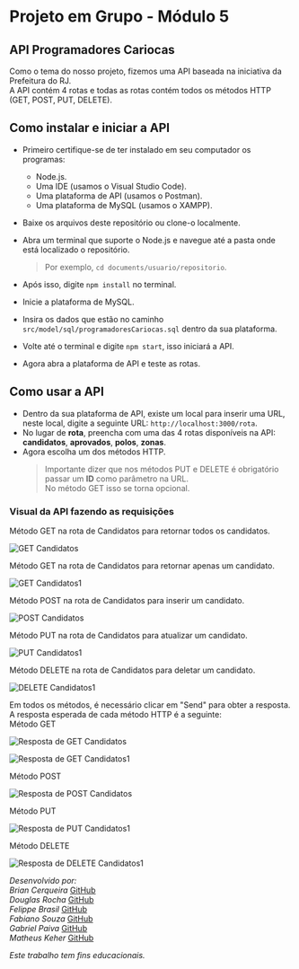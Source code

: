 # Projeto em Grupo - Módulo 5

## API Programadores Cariocas

Como o tema do nosso projeto, fizemos uma API baseada na iniciativa da Prefeitura do RJ.<br>
A API contém 4 rotas e todas as rotas contém todos os métodos HTTP (GET, POST, PUT, DELETE).<br>

## Como instalar e iniciar a API

- Primeiro certifique-se de ter instalado em seu computador os programas:
  - Node.js.
  - Uma IDE (usamos o Visual Studio Code).
  - Uma plataforma de API (usamos o Postman).
  - Uma plataforma de MySQL (usamos o XAMPP).
- Baixe os arquivos deste repositório ou clone-o localmente.
- Abra um terminal que suporte o Node.js e navegue até a pasta onde está localizado o repositório.

  > Por exemplo, `cd documents/usuario/repositorio`.

- Após isso, digite `npm install` no terminal.
- Inicie a plataforma de MySQL.
- Insira os dados que estão no caminho `src/model/sql/programadoresCariocas.sql` dentro da sua plataforma.
- Volte até o terminal e digite `npm start`, isso iniciará a API.
- Agora abra a plataforma de API e teste as rotas.

## Como usar a API

- Dentro da sua plataforma de API, existe um local para inserir uma URL, neste local, digite a seguinte URL: `http://localhost:3000/rota`.
- No lugar de **rota**, preencha com uma das 4 rotas disponíveis na API: **candidatos**, **aprovados**, **polos**, **zonas**.
- Agora escolha um dos métodos HTTP.
  > Importante dizer que nos métodos PUT e DELETE é obrigatório passar um **ID** como parâmetro na URL.<br>
  > No método GET isso se torna opcional.

### Visual da API fazendo as requisições

Método GET na rota de Candidatos para retornar todos os candidatos.<br>

![GET Candidatos](https://user-images.githubusercontent.com/113534686/222267792-ce61f0d4-19f6-4a73-be8b-109dbc8e3605.png)

Método GET na rota de Candidatos para retornar apenas um candidato.<br>

![GET Candidatos1](https://user-images.githubusercontent.com/113534686/222267914-14c5be6e-139b-4352-9c1a-c9337b2e1891.png)

Método POST na rota de Candidatos para inserir um candidato.<br>

![POST Candidatos](https://user-images.githubusercontent.com/113534686/222267936-590a7e5b-08c9-4297-b21b-16e47af3be90.png)

Método PUT na rota de Candidatos para atualizar um candidato.<br>

![PUT Candidatos1](https://user-images.githubusercontent.com/113534686/222267945-73acd7a7-b5e3-42ba-9ac7-3d7e1498a194.png)

Método DELETE na rota de Candidatos para deletar um candidato.<br>

![DELETE Candidatos1](https://user-images.githubusercontent.com/113534686/222267960-8f144c36-da7b-4fdc-85bf-7302e3581058.png)

Em todos os métodos, é necessário clicar em "Send" para obter a resposta.<br>
A resposta esperada de cada método HTTP é a seguinte:<br>
Método GET<br>

![Resposta de GET Candidatos](https://user-images.githubusercontent.com/113534686/222267965-8f030327-412f-40f6-8132-c213d7a48553.png)

![Resposta de GET Candidatos1](https://user-images.githubusercontent.com/113534686/222267979-2e1fdb49-03ec-4b1b-ba0d-476ba3b1eb64.png)

Método POST<br>

![Resposta de POST Candidatos](https://user-images.githubusercontent.com/113534686/222268048-bb6d04b3-ca0e-4db8-aa98-66376b833678.png)

Método PUT<br>

![Resposta de PUT Candidatos1](https://user-images.githubusercontent.com/113534686/222268096-4a1d7a48-2354-4176-ba36-0788d27b7f84.png)

Método DELETE<br>

![Resposta de DELETE Candidatos1](https://user-images.githubusercontent.com/113534686/222268117-a8db91bc-e357-4227-ad7d-bc62ea6be58a.png)

_Desenvolvido por:_<br>
_Brian Cerqueira_ [GitHub](https://github.com/briancerqueira)<br>
_Douglas Rocha_ [GitHub](https://github.com/dgsilva16)<br>
_Felippe Brasil_ [GitHub](https://github.com/FellyBrasil)<br>
_Fabiano Souza_ [GitHub](https://github.com/SouzaF98)<br>
_Gabriel Paiva_ [GitHub](https://github.com/gabrielp20)<br>
_Matheus Keher_ [GitHub](https://github.com/matheusjbk)<br>

_Este trabalho tem fins educacionais._
